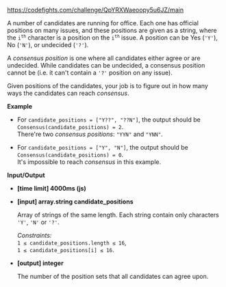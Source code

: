 https://codefights.com/challenge/QpYRXWaeoopy5u6JZ/main
<p>A number of candidates are running for office. Each one has official positions on many issues, and these positions are given as a string, where the <code>i<sup>th</sup></code> character is a position on the <code>i<sup>th</sup></code> issue. A position can be Yes (<code>'Y'</code>), No (<code>'N'</code>), or undecided (<code>'?'</code>).</p>
<p>A <em>consensus position</em> is one where all candidates either agree or are undecided. While candidates can be undecided, a consensus position cannot be (i.e. it can't contain a <code>'?'</code> position on any issue).</p>
<p>Given positions of the candidates, your job is to figure out in how many ways the candidates can reach <em>consensus</em>.</p>
<p><strong>Example</strong></p>
<ul>
<li>
<p>For <code>candidate_positions = ["Y??", "??N"]</code>, the output should be<br>
<code>Consensus(candidate_positions) = 2</code>.<br>
There're two <em>consensus positions</em>: <code>"YYN"</code> and <code>"YNN"</code>.</p>
</li>
<li>
<p>For <code>candidate_positions = ["Y", "N"]</code>, the output should be<br>
<code>Consensus(candidate_positions) = 0</code>.<br>
It's impossible to reach <em>consensus</em> in this example.</p>
</li>
</ul>
<p><strong>Input/Output</strong></p>
<ul>
<li><strong>[time limit] 4000ms (js)</strong></li>
</ul>
<ul>
<li>
<p><strong>[input] array.string candidate_positions</strong></p>
<p>Array of strings of the same length. Each string contain only characters <code>'Y'</code>, <code>'N'</code> or <code>'?'</code>.</p>
<p><em>Constraints:</em><br>
<code>1 ≤ candidate_positions.length ≤ 16</code>,<br>
<code>1 ≤ candidate_positions[i] ≤ 16</code>.</p>
</li>
<li>
<p><strong>[output] integer</strong></p>
<p>The number of the position sets that all candidates can agree upon.</p>
</li>
</ul>
